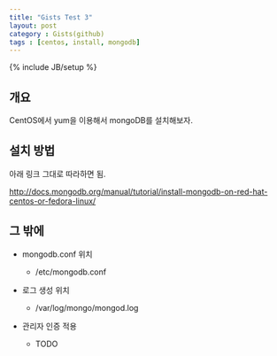 ```yaml
---
title: "Gists Test 3"
layout: post
category : Gists(github)
tags : [centos, install, mongodb]
---
```

{% include JB/setup %}

개요
----

CentOS에서 yum을 이용해서 mongoDB를 설치해보자.

설치 방법
---------

아래 링크 그대로 따라하면 됨.

<http://docs.mongodb.org/manual/tutorial/install-mongodb-on-red-hat-centos-or-fedora-linux/>

그 밖에
-------

-   mongodb.conf 위치
    -   /etc/mongodb.conf

-   로그 생성 위치
    -   /var/log/mongo/mongod.log

-   관리자 인증 적용
    -   TODO
